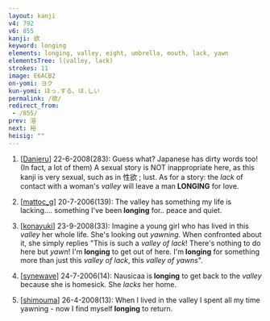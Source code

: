 ```yaml
---
layout: kanji
v4: 792
v6: 855
kanji: 欲
keyword: longing
elements: longing, valley, eight, umbrella, mouth, lack, yawn
elementsTree: l(valley, lack)
strokes: 11
image: E6ACB2
on-yomi: ヨク
kun-yomi: ほっ.する、ほ.しい
permalink: /欲/
redirect_from:
 - /855/
prev: 溶
next: 裕
heisig: ""
---
```


1) [<a href="http://kanji.koohii.com/profile/Danieru">Danieru</a>] 22-6-2008(283): Guess what? Japanese has dirty words too! (In fact, a lot of them) A sexual story is NOT inappropriate here, as this kanji is very sexual, such as in 性欲 ; lust. As for a story: the <em>lack</em> of contact with a woman&#039;s <em>valley</em> will leave a man<strong> LONGING</strong> for love.

2) [<a href="http://kanji.koohii.com/profile/mattoc_g">mattoc_g</a>] 20-7-2006(139): The valley has something my life is lacking.... something I&#039;ve been<strong> longing</strong> for.. peace and quiet.

3) [<a href="http://kanji.koohii.com/profile/konayuki">konayuki</a>] 23-9-2008(33): Imagine a young girl who has lived in this <em>valley</em> her whole life. She&#039;s looking out <em>yawning</em>. When confronted about it, she simply replies &quot;This is such a <em>valley of lack</em>! There&#039;s nothing to do here but <em>yawn</em>! I&#039;m<strong> longing</strong> to get out of here. I&#039;m<strong> longing</strong> for something more than just this <em>valley of lack</em>, this <em>valley of yawns</em>&quot;.

4) [<a href="http://kanji.koohii.com/profile/synewave">synewave</a>] 24-7-2006(14): Nausicaa is<strong> longing</strong> to get back to the <em>valley</em> because she is homesick. She <em>lacks</em> her home.

5) [<a href="http://kanji.koohii.com/profile/shimouma">shimouma</a>] 26-4-2008(13): When I lived in the valley I spent all my time yawning - now I find myself<strong> longing</strong> to return.

